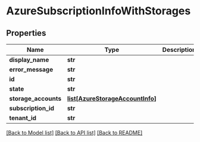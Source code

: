 # AzureSubscriptionInfoWithStorages

## Properties
Name | Type | Description | Notes
------------ | ------------- | ------------- | -------------
**display_name** | **str** |  | [optional] 
**error_message** | **str** |  | [optional] 
**id** | **str** |  | [optional] 
**state** | **str** |  | [optional] 
**storage_accounts** | [**list[AzureStorageAccountInfo]**](AzureStorageAccountInfo.md) |  | [optional] 
**subscription_id** | **str** |  | [optional] 
**tenant_id** | **str** |  | [optional] 

[[Back to Model list]](../README.md#documentation-for-models) [[Back to API list]](../README.md#documentation-for-api-endpoints) [[Back to README]](../README.md)


